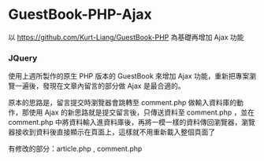 # GuestBook-PHP-Ajax
以 https://github.com/Kurt-Liang/GuestBook-PHP 為基礎再增加 Ajax 功能

### JQuery
使用上週所製作的原生 PHP 版本的 GuestBook 來增加 Ajax 功能，重新把專案瀏覽一遍後，發現在文章內留言的部分做 Ajax 是最合適的。

原本的思路是，留言提交時瀏覽器會跳轉至 comment.php 做輸入資料庫的動作，那使用 Ajax 的新思路就是提交留言後，只傳送資料至 comment.php ，並在 comment.php 中將資料輸入進資料庫後，再將一模一樣的資料傳回瀏覽器，瀏覽器接收到資料後直接顯示在頁面上，這樣就不用重新載入整個頁面了

有修改的部分：article.php , comment.php
